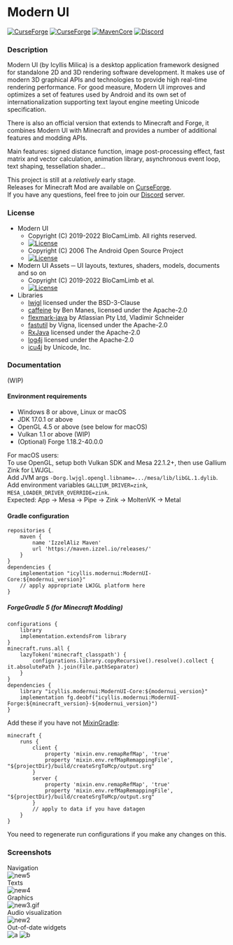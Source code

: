 # Modern UI
[![CurseForge](http://cf.way2muchnoise.eu/full_352491_downloads.svg)](https://www.curseforge.com/minecraft/mc-mods/modern-ui)
[![CurseForge](http://cf.way2muchnoise.eu/versions/For%20Minecraft_352491_all.svg)](https://www.curseforge.com/minecraft/mc-mods/modern-ui)
[![MavenCore](https://img.shields.io/badge/dynamic/xml?color=orange&label=Core%20Version&query=%2Fmetadata%2Fversioning%2Flatest&url=https%3A%2F%2Fmaven.izzel.io%2Freleases%2Ficyllis%2Fmodernui%2FModernUI-Core%2Fmaven-metadata.xml)]()
[![Discord](https://img.shields.io/discord/696234198767501363?color=green&label=Discord&style=flat)](https://discord.gg/kmyGKt2)
### Description
Modern UI (by Icyllis Milica) is a desktop application framework designed for standalone 2D and 3D rendering software development.
It makes use of modern 3D graphical APIs and technologies to provide high real-time rendering performance.
For good measure, Modern UI improves and optimizes a set of features used by Android and its own set of internationalization
supporting text layout engine meeting Unicode specification.

There is also an official version that extends to Minecraft and Forge, it combines Modern UI with Minecraft and
provides a number of additional features and modding APIs.

Main features: signed distance function, image post-processing effect, fast matrix and vector calculation,
animation library, asynchronous event loop, text shaping, tessellation shader...

This project is still at a *relatively* early stage.  
Releases for Minecraft Mod are available on [CurseForge](https://www.curseforge.com/minecraft/mc-mods/modern-ui).  
If you have any questions, feel free to join our [Discord](https://discord.gg/kmyGKt2) server.
### License
* Modern UI
  - Copyright (C) 2019-2022 BloCamLimb. All rights reserved.
  - [![License](https://img.shields.io/badge/License-LGPL--3.0--or--later-blue.svg?style=flat-square)](https://www.gnu.org/licenses/lgpl-3.0.en.html)
  - Copyright (C) 2006 The Android Open Source Project
  - [![License](https://img.shields.io/badge/License-Apache%202.0-orange.svg?style=flat-square)](https://opensource.org/licenses/Apache-2.0)
* Modern UI Assets ─ UI layouts, textures, shaders, models, documents and so on
  - Copyright (C) 2019-2022 BloCamLimb et al.
  - [![License](https://img.shields.io/badge/License-CC%20BY--NC--SA%204.0-yellow.svg?style=flat-square)](https://creativecommons.org/licenses/by-nc-sa/4.0/)
* Libraries
  - [lwjgl](https://github.com/LWJGL/lwjgl3) licensed under the BSD-3-Clause
  - [caffeine](https://github.com/ben-manes/caffeine) by Ben Manes, licensed under the Apache-2.0
  - [flexmark-java](https://github.com/vsch/flexmark-java) by Atlassian Pty Ltd, Vladimir Schneider
  - [fastutil](https://github.com/vigna/fastutil) by Vigna, licensed under the Apache-2.0
  - [RxJava](https://github.com/ReactiveX/RxJava) licensed under the Apache-2.0
  - [log4j](https://github.com/apache/logging-log4j2) licensed under the Apache-2.0
  - [icu4j](https://github.com/unicode-org/icu) by Unicode, Inc.
### Documentation
(WIP)

#### Environment requirements
- Windows 8 or above, Linux or macOS
- JDK 17.0.1 or above
- OpenGL 4.5 or above (see below for macOS)
- Vulkan 1.1 or above (WIP)
- (Optional) Forge 1.18.2-40.0.0

For macOS users:  
To use OpenGL, setup both Vulkan SDK and Mesa 22.1.2+, then use Gallium Zink for LWJGL.  
Add JVM args `-Dorg.lwjgl.opengl.libname=.../mesa/lib/libGL.1.dylib`.  
Add environment variables `GALLIUM_DRIVER=zink`, `MESA_LOADER_DRIVER_OVERRIDE=zink`.  
Expected: App -> Mesa -> Pipe -> Zink -> MoltenVK -> Metal
#### Gradle configuration
```
repositories {
    maven {
        name 'IzzelAliz Maven'
        url 'https://maven.izzel.io/releases/'
    }
}
dependencies {
    implementation "icyllis.modernui:ModernUI-Core:${modernui_version}"
    // apply appropriate LWJGL platform here
}
```
##### ForgeGradle 5 (for Minecraft Modding)
```
configurations {
    library
    implementation.extendsFrom library
}
minecraft.runs.all {
    lazyToken('minecraft_classpath') {
        configurations.library.copyRecursive().resolve().collect { it.absolutePath }.join(File.pathSeparator)
    }
}
dependencies {
    library "icyllis.modernui:ModernUI-Core:${modernui_version}"
    implementation fg.deobf("icyllis.modernui:ModernUI-Forge:${minecraft_version}-${modernui_version}")
}
```
Add these if you have not [MixinGradle](https://github.com/SpongePowered/MixinGradle):
```
minecraft {
    runs {
        client {
            property 'mixin.env.remapRefMap', 'true'
            property 'mixin.env.refMapRemappingFile', "${projectDir}/build/createSrgToMcp/output.srg"
        }
        server {
            property 'mixin.env.remapRefMap', 'true'
            property 'mixin.env.refMapRemappingFile', "${projectDir}/build/createSrgToMcp/output.srg"
        }
        // apply to data if you have datagen
    }
}
```
You need to regenerate run configurations if you make any changes on this.
### Screenshots
Navigation  
![new5](https://s2.loli.net/2022/03/06/hwAoHTgZNWBvEdq.png)  
Texts  
![new4](https://s2.loli.net/2022/03/06/TM5dVKnpqNvDiJH.png)  
Graphics  
![new3.gif](https://i.loli.net/2021/09/27/yNsL98XtpKP7UVA.gif)  
Audio visualization  
![new2](https://i.loli.net/2021/09/24/TJjyzd6oOf5pPcq.png)  
Out-of-date widgets  
![a](https://i.loli.net/2020/05/15/fYAow29d4JtqaGu.png)
![b](https://i.loli.net/2020/04/10/LDBFc1qo5wtnS8u.png)
